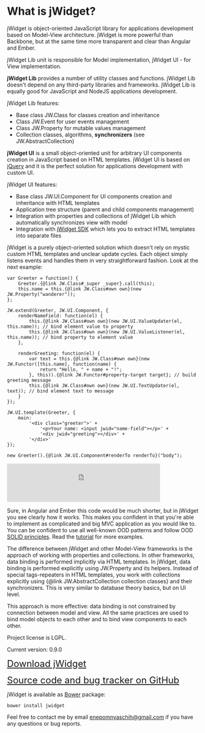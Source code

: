 ﻿# What is jWidget?

jWidget is object-oriented JavaScript library for applications development based on Model-View architecture.
jWidget is more powerful than Backbone, but at the same time more transparent and clear than Angular and Ember.

jWidget Lib unit is responsible for Model implementation, jWidget UI - for View implementation.

**jWidget Lib** provides a number of utility classes and functions. jWidget Lib doesn't depend on any third-party
libraries and frameworks. jWidget Lib is equally good for JavaScript and NodeJS applications development.

jWidget Lib features:

* Base class JW.Class for classes creation and inheritance
* Class JW.Event for user events management
* Class JW.Property for mutable values management
* Collection classes, algorithms, **synchronizers** (see JW.AbstractCollection)

**jWidget UI** is a small object-oriented unit for arbitrary UI components creation in JavaScript based on
HTML templates. jWidget UI is based on [jQuery](http://jquery.com) and it is the perfect solution for applications
development with custom UI.

jWidget UI features:

* Base class JW.UI.Component for UI components creation and inheritance with HTML templates
* Application tree structure (parent and child components management)
* Integration with properties and collections of jWidget Lib which automatically synchronizes view with model
* Integration with [jWidget SDK](https://github.com/enepomnyaschih/jwsdk/wiki/) which lets you to extract
HTML templates into separate files

jWidget is a purely object-oriented solution which doesn't rely on mystic custom HTML templates and unclear
update cycles. Each object simply listens events and handles them in very straightforward fashion. Look at the next
example:

    var Greeter = function() {
        Greeter.{@link JW.Class#_super _super}.call(this);
        this.name = this.{@link JW.Class#own own}(new JW.Property("wanderer"));
    };
    
    JW.extend(Greeter, JW.UI.Component, {
        renderNameField: function(el) {
            this.{@link JW.Class#own own}(new JW.UI.ValueUpdater(el, this.name)); // bind element value to property
            this.{@link JW.Class#own own}(new JW.UI.ValueListener(el, this.name)); // bind property to element value
        },
        
        renderGreeting: function(el) {
            var text = this.{@link JW.Class#own own}(new JW.Functor([this.name], function(name) {
                return "Hello, " + name + "!";
            }, this)).{@link JW.Functor#property-target target}; // build greeting message
            this.{@link JW.Class#own own}(new JW.UI.TextUpdater(el, text)); // bind element text to message
        }
    });
    
    JW.UI.template(Greeter, {
        main:
            '<div class="greeter">' +
                '<p>Your name: <input jwid="name-field"></p>' +
                '<div jwid="greeting"></div>' +
            '</div>'
    });
    
    new Greeter().{@link JW.UI.Component#renderTo renderTo}("body");

<iframe frameborder="0" width="400" height="100" src="http://enepomnyaschih.github.io/mt/0.9.0/greeter.html"></iframe>

Sure, in Angular and Ember this code would be much shorter, but in jWidget you see clearly how it works. This makes
you confident in that you're able to implement as complicated and big MVC application as you would like to. You
can be confident to use all well-known OOD patterns and follow OOD
<a href="http://en.wikipedia.org/wiki/SOLID_(object-oriented_design)">SOLID principles</a>. Read the
[tutorial](#!/guide/ensample1) for more examples.

The difference between jWidget and other Model-View frameworks is the approach of working with properties and
collections. In other frameworks, data binding is performed implicitly via HTML templates. In jWidget, data binding
is performed explicitly using JW.Property and its helpers. Instead of special tags-repeaters in HTML templates, you work with
collections explicitly using {@link JW.AbstractCollection collection classes} and their synchronizers.
This is very similar to database theory basics, but on UI level.

This approach is more effective: data binding is not constrained by connection between model and view. All the same
practices are used to bind model objects to each other and to bind view components to each other.

Project license is LGPL.

Current version: 0.9.0

<font size="5">[Download jWidget](guides/endownload/jwidget.zip)</font>

<font size="5">[Source code and bug tracker on GitHub](https://github.com/enepomnyaschih/jwidget)</font>

jWidget is available as [Bower](http://bower.io/) package:

    bower install jwidget

Feel free to contact me by email [enepomnyaschih@gmail.com](mailto:enepomnyaschih@gmail.com) if you have any questions
or bug reports.
